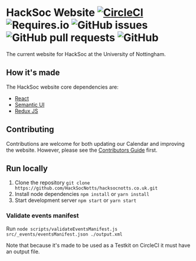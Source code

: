 # HackSoc Website [![CircleCI](https://img.shields.io/circleci/project/github/HackSocNotts/hacksocnotts.co.uk/master.svg?style=flat-square)](hackscocnotts.co.uk) ![Requires.io](https://img.shields.io/requires/github/HackSocNotts/hacksocnotts.co.uk.svg?style=flat-square)  ![GitHub issues](https://img.shields.io/github/issues/hacksocnotts/hacksocnotts.co.uk.svg?style=flat-square) ![GitHub pull requests](https://img.shields.io/github/issues-pr/hacksocnotts/hacksocnotts.co.uk.svg?style=flat-square) ![GitHub](https://img.shields.io/github/license/hacksocnotts/hacksocnotts.co.uk.svg?style=flat-square)
The current website for HackSoc at the University of Nottingham.

## How it's made
The HackSoc website core dependencies are:
 * [React](https://reactjs.org/)
 * [Semantic UI](https://semantic-ui.com/)
 * [Redux JS](https://redux.js.org/introduction)

## Contributing
Contributions are welcome for both updating our Calendar and improving the website. However, please see the [Contributors Guide](./CONTRIBUTING.md) first.

## Run locally
1. Clone the repository `git clone https://github.com/HackSocNotts/hacksocnotts.co.uk.git`
2. Install node dependencies `npm install` or `yarn install`
3. Start development server `npm start` or `yarn start`

### Validate events manifest
Run `node scripts/validateEventsManifest.js src/_events/eventsManifest.json ./output.xml`

Note that because it's made to be used as a Testkit on CircleCI it must have an output file.
